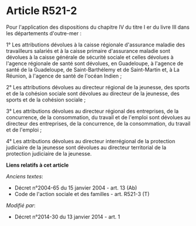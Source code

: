 # Article R521-2

Pour l'application des dispositions du chapitre IV du titre I er du livre III dans les départements d'outre-mer : 

1° Les attributions dévolues à la caisse régionale d'assurance maladie des travailleurs salariés et à la caisse primaire
d'assurance maladie sont dévolues à la caisse générale de sécurité sociale et celles dévolues à l'agence régionale de santé
sont dévolues, en Guadeloupe, à l'agence de santé de la Guadeloupe, de Saint-Barthélemy et de Saint-Martin et, à La Réunion,
à l'agence de santé de l'océan Indien ; 

2° Les attributions dévolues au directeur régional de la jeunesse, des sports et de la cohésion sociale sont dévolues au
directeur de la jeunesse, des sports et de la cohésion sociale ;

3° Les attributions dévolues au directeur régional des entreprises, de la concurrence, de la consommation, du travail et de
l'emploi sont dévolues au directeur des entreprises, de la concurrence, de la consommation, du travail et de l'emploi ; 

4° Les attributions dévolues au directeur interrégional de la protection judiciaire de la jeunesse sont dévolues au
directeur territorial de la protection judiciaire de la jeunesse.

**Liens relatifs à cet article**

_Anciens textes_:

  - Décret n°2004-65 du 15 janvier 2004 - art. 13 (Ab)
  - Code de l'action sociale et des familles - art. R521-3 (T)

_Modifié par_:

  - Décret n°2014-30 du 13 janvier 2014 - art. 1
